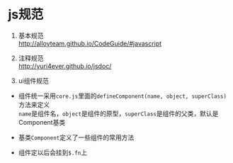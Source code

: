 js规范
===
1. 基本规范  
http://alloyteam.github.io/CodeGuide/#javascript

2. 注释规范  
http://yuri4ever.github.io/jsdoc/

3. ui组件规范  
  - 组件统一采用`core.js`里面的`defineComponent(name, object, superClass)`方法来定义  
    `name`是组件名，`object`是组件的原型，`superClass`是组件的父类，默认是Component基类
    
  - 基类`Component`定义了一些组件的常用方法

  - 组件定以后会挂到`$.fn`上
